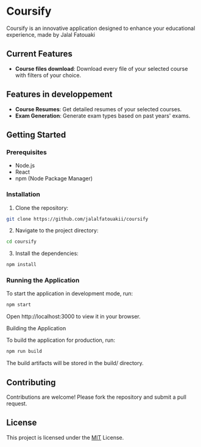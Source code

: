 # Coursify

Coursify is an innovative application designed to enhance your educational experience, made by Jalal Fatouaki

## Current Features
- **Course files download**: Download every file of your selected course with filters of your choice.

## Features in developpement

- **Course Resumes**: Get detailed resumes of your selected courses.
- **Exam Generation**: Generate exam types based on past years' exams.


## Getting Started

### Prerequisites

- Node.js
- React
- npm (Node Package Manager)

### Installation

1. Clone the repository:
```bash
git clone https://github.com/jalalfatouakii/coursify
   ```

2. Navigate to the project directory:
```bash
cd coursify
   ```

3. Install the dependencies:
```bash
npm install
   ```

### Running the Application

To start the application in development mode, run:
```bash
npm start
   ```

Open http://localhost:3000 to view it in your browser.

Building the Application

To build the application for production, run:
```bash
npm run build
   ```

The build artifacts will be stored in the build/ directory.

## Contributing

Contributions are welcome! Please fork the repository and submit a pull request.

## License

This project is licensed under the [MIT](LICENSE) License.
